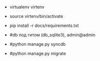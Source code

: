 
  - virtualenv virtenv
  - source virtenv/bin/activate
  - pip install -r docs/requirements.txt


  - #db под гитом (db_sqlite3), admin@admin
  - #python manage.py syncdb
  - #python manage.py migrate
